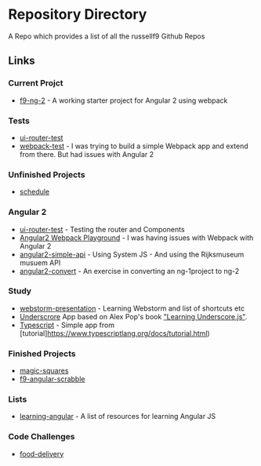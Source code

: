 # Repository Directory
A Repo which provides a list of all the russellf9 Github Repos

## Links


### Current Projct

* [f9-ng-2](https://github.com/russellf9/f9-ng-2) - A working starter project for Angular 2 using webpack

### Tests

* [ui-router-test](https://github.com/russellf9/ui-router-test-)
* [webpack-test](https://github.com/russellf9/webpack-test) - I was trying to build a simple Webpack app and extend from there. But had issues with Angular 2

### Unfinished Projects

* [schedule](https://github.com/russellf9/schedule)


### Angular 2
* [ui-router-test](ui-router-test) - Testing the router and Components
* [Angular2 Webpack Playground](https://github.com/russellf9/ng-2-webpack-playground) - I was having issues with Webpack with Angular 2
* [angular2-simple-api](https://github.com/russellf9/angular2-simple-api) - Using System JS - And using the Rijksmuseum musuem API
* [angular2-convert](https://github.com/russellf9/angular2-convert) -  An exercise in converting an ng-1project to ng-2

### Study
* [webstorm-presentation](https://github.com/russellf9/webstorm-presentation) - Learning Webstorm and list of shortcuts etc
* [Underscrore](https://github.com/russellf9/underscore-dev) App based on Alex Pop's book ["Learning Underscore.js"](http://bit.ly/1JwvBOO).
* [Typescript](https://github.com/russellf9/typescript-test) - Simple app from [tutorial]https://www.typescriptlang.org/docs/tutorial.html)


### Finished Projects
* [magic-squares](https://github.com/russellf9/magic-squares)
* [f9-angular-scrabble](https://github.com/russellf9/f9-angular-scrabble)

### Lists

* [learning-angular](https://github.com/russellf9/learning-angular) - A list of resources for learning Angular JS

### Code Challenges

* [food-delivery](https://github.com/russellf9/food-delivery)

